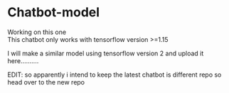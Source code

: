 # Chatbot-model
Working on this one<br>
This chatbot only works with tensorflow version >=1.15<br>

I will make a similar model using tensorflow version 2 and upload it here..........

EDIT: so apparently i intend to keep the latest chatbot is different repo so head over to the new repo
